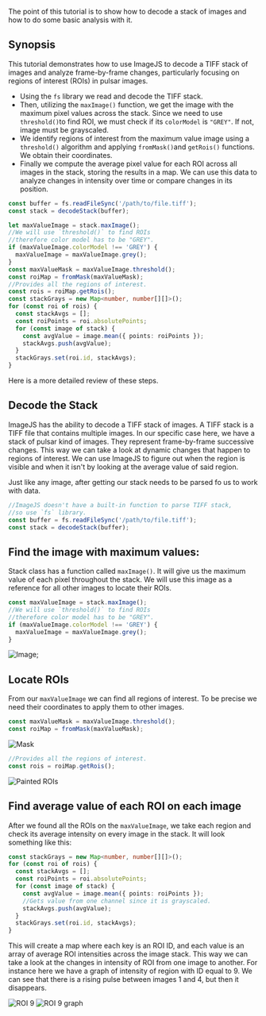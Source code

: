The point of this tutorial is to show how to decode a stack of images and how to do some basic analysis with it.

## Synopsis

This tutorial demonstrates how to use ImageJS to decode a TIFF stack of images and analyze frame-by-frame changes, particularly focusing on regions of interest (ROIs) in pulsar images.

- Using the `fs` library we read and decode the TIFF stack.
- Then, utilizing the `maxImage()` function, we get the image with the maximum pixel values across the stack. Since we need to use `threshold()`to find ROI, we must check if its `colorModel` is `"GREY"`. If not, image must be grayscaled.
- We identify regions of interest from the maximum value image using a `threshold()` algorithm and applying `fromMask()`and `getRois()` functions. We obtain their coordinates.
- Finally we compute the average pixel value for each ROI across all images in the stack, storing the results in a map.
  We can use this data to analyze changes in intensity over time or compare changes in its position.

```ts
const buffer = fs.readFileSync('/path/to/file.tiff');
const stack = decodeStack(buffer);

let maxValueImage = stack.maxImage();
//We will use `threshold()` to find ROIs
//therefore color model has to be "GREY".
if (maxValueImage.colorModel !== 'GREY') {
  maxValueImage = maxValueImage.grey();
}
const maxValueMask = maxValueImage.threshold();
const roiMap = fromMask(maxValueMask);
//Provides all the regions of interest.
const rois = roiMap.getRois();
const stackGrays = new Map<number, number[][]>();
for (const roi of rois) {
  const stackAvgs = [];
  const roiPoints = roi.absolutePoints;
  for (const image of stack) {
    const avgValue = image.mean({ points: roiPoints });
    stackAvgs.push(avgValue);
  }
  stackGrays.set(roi.id, stackAvgs);
}
```

Here is a more detailed review of these steps.

## Decode the Stack

ImageJS has the ability to decode a TIFF stack of images. A TIFF stack is a TIFF file that contains multiple images. In our specific case here, we have a stack of pulsar kind of images. They represent frame-by-frame successive changes. This way we can take a look at dynamic changes that happen to regions of interest.
We can use ImageJS to figure out when the region is visible and when it isn't by looking at the average value of said region.

Just like any image, after getting our stack needs to be parsed fo us to work with data.

```ts
//ImageJS doesn't have a built-in function to parse TIFF stack,
//so use `fs` library.
const buffer = fs.readFileSync('/path/to/file.tiff');
const stack = decodeStack(buffer);
```

## Find the image with maximum values:

Stack class has a function called `maxImage()`. It will give us the maximum value of each pixel throughout the stack. We will use this image as a reference for all other images to locate their ROIs.

```ts
const maxValueImage = stack.maxImage();
//We will use `threshold()` to find ROIs
//therefore color model has to be "GREY".
if (maxValueImage.colorModel !== 'GREY') {
  maxValueImage = maxValueImage.grey();
}
```

![Image](./images/stackAvg/maxImage.png);

## Locate ROIs

From our `maxValueImage` we can find all regions of interest. To be precise we need their coordinates to apply them to other images.

```ts
const maxValueMask = maxValueImage.threshold();
const roiMap = fromMask(maxValueMask);
```

![Mask](./images/stackAvg/maxMask.png)

```ts
//Provides all the regions of interest.
const rois = roiMap.getRois();
```

![Painted ROIs](./images/stackAvg/paintedROIs.png)

## Find average value of each ROI on each image

After we found all the ROIs on the `maxValueImage`, we take each region and check its average intensity on every image in the stack.
It will look something like this:

```ts
const stackGrays = new Map<number, number[][]>();
for (const roi of rois) {
  const stackAvgs = [];
  const roiPoints = roi.absolutePoints;
  for (const image of stack) {
    const avgValue = image.mean({ points: roiPoints });
    //Gets value from one channel since it is grayscaled.
    stackAvgs.push(avgValue);
  }
  stackGrays.set(roi.id, stackAvgs);
}
```

This will create a map where each key is an ROI ID, and each value is an array of average ROI intensities across the image stack.
This way we can take a look at the changes in intensity of ROI from one image to another.
For instance here we have a graph of intensity of region with ID equal to 9.
We can see that there is a rising pulse between images 1 and 4, but then it disappears.

![ROI 9](./images/stackAvg/ROI9.png)
![ROI 9 graph](./images/stackAvg/graphROI9.png)
